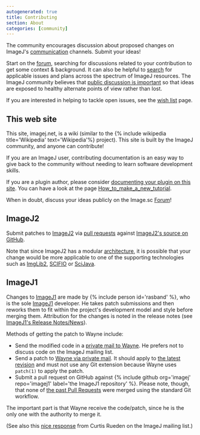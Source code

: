```yaml
---
autogenerated: true
title: Contributing
section: About
categories: [community]
---
```



The community encourages discussion about proposed changes on ImageJ's [communication](Communication) channels. Submit your ideas!

Start on the [forum](/help), searching for discussions related to your contribution to get some context & background. It can also be helpful to [search](/help#searching-imagej-resources) for applicable issues and plans across the spectrum of ImageJ resources. The ImageJ community believes that [public discussion is important](/develop/philosophy#open-source) so that ideas are exposed to healthy alternate points of view rather than lost.

If you are interested in helping to tackle open issues, see the [wish list](/develop/wish-list) page.

## This web site

This site, imagej.net, is a wiki (similar to the {% include wikipedia title='Wikipedia' text='Wikipedia'%} project). This site is built by the ImageJ community, and anyone can contribute!

If you are an ImageJ user, contributing documentation is an easy way to give back to the community without needing to learn software development skills.

If you are a plugin author, please consider [documenting your plugin on this site](/develop/distributing#documenting-your-extension). You can have a look at the page [How\_to\_make\_a\_new\_tutorial](/tutorials/make-a-new-tutorial).

When in doubt, discuss your ideas publicly on the Image.sc [Forum](/help)!

## ImageJ2

Submit patches to [ImageJ2](/software/imagej2) via [pull requests](https://help.github.com/articles/using-pull-requests/) against [ImageJ2's source on GitHub](https://github.com/imagej).

Note that since ImageJ2 has a modular [architecture](/develop/architecture), it is possible that your change would be more applicable to one of the supporting technologies such as [ImgLib2](https://github.com/imglib), [SCIFIO](https://github.com/scifio) or [SciJava](https://github.com/scijava).

## ImageJ1

Changes to [ImageJ1](/software/imagej1) are made by {% include person id='rasband' %}, who is the sole [ImageJ1](/software/imagej1) developer. He takes patch submissions and then reworks them to fit within the project's development model and style before merging them. Attribution for the changes is noted in the release notes (see [ImageJ1's Release Notes/News](/ij/notes.html)).

Methods of getting the patch to Wayne include:

-   Send the modified code in a [private mail to Wayne](mailto:rasbandw@mail.nih.gov). He prefers not to discuss code on the ImageJ mailing list.
-   Send a patch to [Wayne via private mail](mailto:rasbandw@mail.nih.gov). It should apply to [the latest revision](https://github.com/imagej/imagej1/commit/master) and must not use any Git extension because Wayne uses `patch(1)` to apply the patch.
-   Submit a pull request on GitHub against {% include github org='imagej' repo='imagej1' label='the ImageJ1 repository' %}. Please note, though, that none of [the past Pull Requests](https://github.com/imagej/imagej1/pulls?q=is%3Apr+is%3Aclosed) were merged using the standard Git workflow.

The important part is that Wayne receive the code/patch, since he is the only one with the authority to merge it.

(See also this [nice response](http://imagej.1557.x6.nabble.com/Non-Uniform-X-Y-Z-Units-Patch-tp5008492p5008496.html) from Curtis Rueden on the ImageJ mailing list.)
